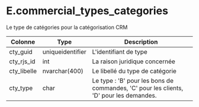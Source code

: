 # E.commercial_types_categories

Le type de catégories pour la catégorisation CRM

Colonne|Type|Description
---|---|---
cty_guid|uniqueidentifier|L'identifiant de type 
cty_rjs_id|int|La raison juridique concernée 
cty_libelle|nvarchar(400)|Le libellé du type de catégorie 
cty_type|char|Le type : 'B' pour les bons de commandes, 'C' pour les clients, 'D' pour les demandes. 
